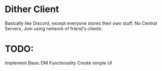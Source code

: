 # Dither Client
Basically like Discord, except everyone stores their own stuff. No Central Servers, Join using network of friend's clients.

# TODO:
Implement Basic DM Functionality
Create simple UI
